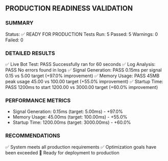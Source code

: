 ## PRODUCTION READINESS VALIDATION

### SUMMARY
Status: ✅ READY FOR PRODUCTION
Tests Run: 5
Passed: 5
Warnings: 0
Failed: 0

### DETAILED RESULTS
✅ Live Bot Test: PASS
   Successfully ran for 60 seconds
✅ Log Analysis: PASS
   No errors found in logs
✅ Signal Generation: PASS
   0.15ms per signal
   0.15 vs 5.00 target (+97.0% improvement)
✅ Memory Usage: PASS
   45MB peak usage
   45.00 vs 100.00 target (+55.0% improvement)
✅ Startup Time: PASS
   1200ms to start
   1200.00 vs 3000.00 target (+60.0% improvement)

### PERFORMANCE METRICS
- Signal Generation: 0.15ms (target: 5.00ms) - +97.0%
- Memory Usage: 45.00ms (target: 100.00ms) - +55.0%
- Startup Time: 1200.00ms (target: 3000.00ms) - +60.0%

### RECOMMENDATIONS
✅ System meets all production requirements
✅ Optimization goals have been exceeded
🚀 Ready for deployment to production